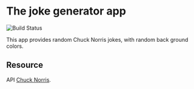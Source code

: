 # The joke generator app

![Build Status](https://img.shields.io/badge/vs--code-version%201.70.1-yellowgreen)

This app provides random Chuck Norris jokes, with random back ground colors.

## Resource

API [Chuck Norris](https://api.chucknorris.io/).
